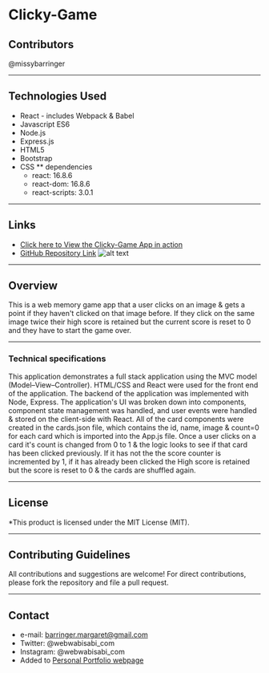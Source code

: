 # Clicky-Game

## Contributors
@missybarringer
____________________________________
## Technologies Used
* React - includes Webpack & Babel
* Javascript ES6
* Node.js
* Express.js
* HTML5
* Bootstrap
* CSS
** dependencies
    * react: 16.8.6
    * react-dom: 16.8.6
    * react-scripts: 3.0.1
____________________________________
## Links
* [Click here to View the Clicky-Game App in action](https://clickygamevbc.herokuapp.com/)
* [GitHub Repository Link](https://github.com/missybarringer/clicky-game.git)
![alt text](http://webwabisabi.com/img/clicky-game/click-game.PNG)
____________________________________
## Overview
This is a web memory game app that a user clicks on an image & gets a point if they haven't clicked on that image before. If they click on the same image twice their high score is retained but the current score is reset to 0 and they have to start the game over.
____________________________________
### Technical specifications
This application demonstrates a full stack application using the MVC model (Model–View–Controller). HTML/CSS and React were used for the front end of the application. The backend of the application was implemented with Node, Express. The application's UI was broken down into components, component state management was handled, and user events were handled & stored on the client-side with React. All of the card components were created in the cards.json file, which contains the id, name, image & count=0 for each card which is imported into the App.js file. Once a user clicks on a card it's count is changed from 0 to 1 & the logic looks to see if that card has been clicked previously. If it has not the the score counter is incremented by 1, if it has already been clicked the High score is retained but the score is reset to 0 & the cards are shuffled again.
____________________________________
## License
*This product is licensed under the MIT License (MIT).
____________________________________
## Contributing Guidelines
All contributions and suggestions are welcome!
For direct contributions, please fork the repository and file a pull request.
____________________________________
## Contact
* e-mail: barringer.margaret@gmail.com
* Twitter: @webwabisabi_com
* Instagram: @webwabisabi_com
* Added to [Personal Portfolio webpage](https://missybarringer.github.io/)
